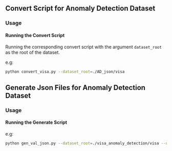 ## Convert Script for Anomaly Detection Dataset

### Usage
#### Running the Convert Script
Running the corresponding convert script with the argument `dataset_root` as the root of the dataset.

e.g:
```bash
python convert_visa.py --dataset_root=./AD_json/visa
```

## Generate Json Files for Anomaly Detection Dataset

### Usage
#### Running the Generate Script

e.g:
```bash
python gen_val_json.py --dataset_root=./visa_anomaly_detection/visa --dataset_name=candle 
```

